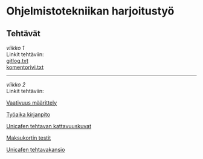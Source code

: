 # Ohjelmistotekniikan harjoitustyö  


**Tehtävät**  
-------------
*viikko 1*  
Linkit tehtäviin:  
[gitlog.txt](https://github.com/MatiasSinisalo/ot-harjoitustyo/blob/master/laskarit/viikko1/gitlog.txt)  
[komentorivi.txt](https://github.com/MatiasSinisalo/ot-harjoitustyo/blob/master/laskarit/viikko1/komentorivi.txt)  

-------------
*viikko 2*  
Linkit tehtäviin:  

[Vaativuus määrittely](https://github.com/MatiasSinisalo/ot-harjoitustyo/blob/master/dokumentaatio/vaativuusmaarittely.md)  


[Työaika kirjanpito](https://github.com/MatiasSinisalo/ot-harjoitustyo/blob/master/dokumentaatio/tyoaikakirjanpito.md)  

[Unicafen tehtavan kattavuuskuvat](https://github.com/MatiasSinisalo/ot-harjoitustyo/tree/master/laskarit/viikko2/unicafe%20tehtavan%20koodikattavuuskuvat)  

[Maksukortin testit](https://github.com/MatiasSinisalo/ot-harjoitustyo/tree/master/laskarit/viikko2/maksukortti)  

[Unicafen tehtavakansio](https://github.com/MatiasSinisalo/ot-harjoitustyo/tree/master/laskarit/viikko2/unicafe/unicafe)  

